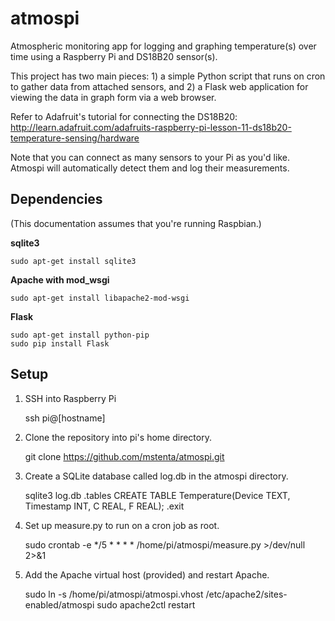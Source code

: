 atmospi
=======

Atmospheric monitoring app for logging and graphing temperature(s) over time using a Raspberry Pi and DS18B20 sensor(s).

This project has two main pieces: 1) a simple Python script that runs on cron to gather data from attached sensors, and 2) a Flask web application for viewing the data in graph form via a web browser.

Refer to Adafruit's tutorial for connecting the DS18B20: http://learn.adafruit.com/adafruits-raspberry-pi-lesson-11-ds18b20-temperature-sensing/hardware

Note that you can connect as many sensors to your Pi as you'd like. Atmospi will automatically detect them and log their measurements.

Dependencies
------------

(This documentation assumes that you're running Raspbian.)

**sqlite3**

    sudo apt-get install sqlite3

**Apache with mod_wsgi**

    sudo apt-get install libapache2-mod-wsgi

**Flask**

    sudo apt-get install python-pip
    sudo pip install Flask

Setup
-----

1) SSH into Raspberry Pi

    ssh pi@[hostname]

2) Clone the repository into pi's home directory.

    git clone https://github.com/mstenta/atmospi.git

3) Create a SQLite database called log.db in the atmospi directory.

    sqlite3 log.db
    .tables
    CREATE TABLE Temperature(Device TEXT, Timestamp INT, C REAL, F REAL);
    .exit

4) Set up measure.py to run on a cron job as root.

    sudo crontab -e
    */5 * * * * /home/pi/atmospi/measure.py >/dev/null 2>&1

5) Add the Apache virtual host (provided) and restart Apache.

    sudo ln -s /home/pi/atmospi/atmospi.vhost /etc/apache2/sites-enabled/atmospi
    sudo apache2ctl restart
